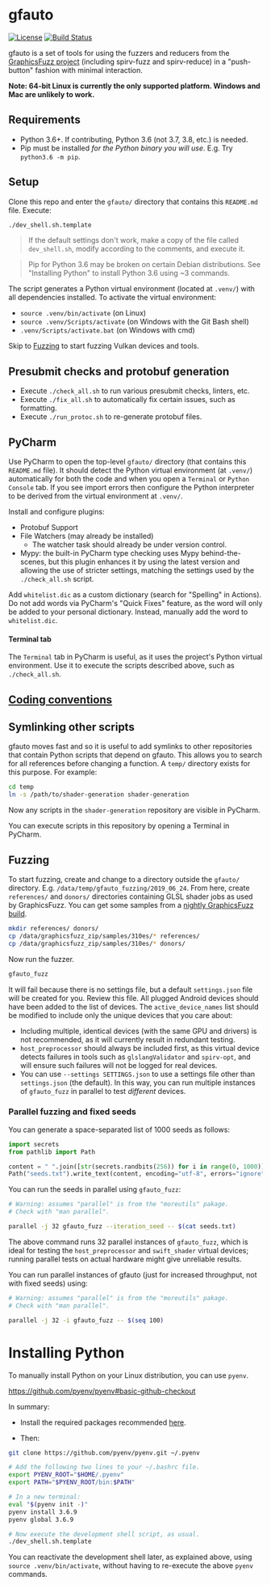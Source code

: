 # gfauto

[![License](https://img.shields.io/badge/License-Apache%202.0-blue.svg)](https://opensource.org/licenses/Apache-2.0)
[![Build Status](https://github.com/google/graphicsfuzz/workflows/.github/workflows/gfauto.yml/badge.svg)](https://github.com/google/graphicsfuzz/actions)


gfauto is a set of tools for using the fuzzers and reducers from the [GraphicsFuzz project](https://github.com/google/graphicsfuzz) (including spirv-fuzz and spirv-reduce) in a "push-button" fashion with minimal interaction.

**Note: 64-bit Linux is currently the only supported platform. Windows and Mac are unlikely to work.**

## Requirements

* Python 3.6+. If contributing, Python 3.6 (not 3.7, 3.8, etc.) is needed.
* Pip must be installed _for the Python binary you will use_. E.g. Try `python3.6 -m pip`.

## Setup

Clone this repo and enter the `gfauto/` directory that contains this `README.md` file. Execute:

```sh
./dev_shell.sh.template
```

> If the default settings don't work, make a copy of the file called `dev_shell.sh`, modify according to the comments, and execute it.

> Pip for Python 3.6 may be broken on certain Debian distributions.
> See "Installing Python" to install Python 3.6 using ~3 commands.

The script generates a Python virtual environment (located at `.venv/`) with all dependencies installed. To activate the virtual environment:

* `source .venv/bin/activate` (on Linux)
* `source .venv/Scripts/activate` (on Windows with the Git Bash shell)
* `.venv/Scripts/activate.bat` (on Windows with cmd)

Skip to [Fuzzing](#fuzzing) to start fuzzing Vulkan devices and tools.

## Presubmit checks and protobuf generation

* Execute `./check_all.sh` to run various presubmit checks, linters, etc.
* Execute `./fix_all.sh` to automatically fix certain issues, such as formatting.
* Execute `./run_protoc.sh` to re-generate protobuf files.

## PyCharm

Use PyCharm to open the top-level `gfauto/` directory (that contains this `README.md` file).
It should detect the Python virtual environment (at `.venv/`) automatically
for both the code
and when you open a `Terminal` or `Python Console` tab.
If you see import errors
then configure the Python interpreter to be
derived from the virtual environment at `.venv/`.

Install and configure plugins:

* Protobuf Support
* File Watchers (may already be installed)
  * The watcher task should already be under version control.
* Mypy: the built-in PyCharm type checking uses Mypy behind-the-scenes, but this plugin enhances it by using the latest version and allowing the use of stricter settings, matching the settings used by the `./check_all.sh` script.

Add `whitelist.dic` as a custom dictionary (search for "Spelling" in Actions). Do not add words via PyCharm's "Quick Fixes" feature, as the word will only be added to your personal dictionary. Instead, manually add the word to `whitelist.dic`.

#### Terminal tab

The `Terminal` tab in PyCharm is useful, as it uses the project's Python virtual environment. Use it to execute the scripts described above, such as `./check_all.sh`.

## [Coding conventions](docs/conventions.md)

## Symlinking other scripts

gfauto moves fast and so it is useful to add symlinks to other repositories that contain Python scripts that depend on gfauto. This allows you to search for all references before changing a function. A `temp/` directory exists for this purpose. For example:

```sh
cd temp
ln -s /path/to/shader-generation shader-generation
```

Now any scripts in the `shader-generation` repository are visible in PyCharm.

You can execute scripts in this repository by opening a Terminal in PyCharm.


## Fuzzing

To start fuzzing, create and change to a directory outside the `gfauto/` directory. E.g. `/data/temp/gfauto_fuzzing/2019_06_24`. From here, create `references/` and `donors/` directories containing GLSL shader jobs as used by GraphicsFuzz.
You can get some samples from a [nightly GraphicsFuzz build](https://github.com/google/gfbuild-graphicsfuzz/releases).

```sh
mkdir references/ donors/
cp /data/graphicsfuzz_zip/samples/310es/* references/
cp /data/graphicsfuzz_zip/samples/310es/* donors/
```

Now run the fuzzer.

```sh
gfauto_fuzz
```

It will fail because there is no settings file, but a default `settings.json` file will be created for you.
Review this file.
All plugged Android devices should have been added to the list of devices.
The `active_device_names` list should be modified to include only the unique devices that you care about:

* Including multiple, identical devices (with the same GPU and drivers) is not recommended, as it will currently result in redundant testing.
* `host_preprocessor` should always be included first, as this virtual device detects failures in tools such as `glslangValidator` and `spirv-opt`, and will ensure such failures will not be logged for real devices.
* You can use `--settings SETTINGS.json` to use a settings file other than `settings.json` (the default). In this way, you can run multiple instances of `gfauto_fuzz` in parallel to test *different* devices.

### Parallel fuzzing and fixed seeds

You can generate a space-separated list of 1000 seeds as follows:

```python
import secrets
from pathlib import Path

content = " ".join([str(secrets.randbits(256)) for i in range(0, 1000)])
Path("seeds.txt").write_text(content, encoding="utf-8", errors="ignore")
```

You can run
the seeds in parallel using `gfauto_fuzz`:

```sh
# Warning: assumes "parallel" is from the "moreutils" pakage.
# Check with "man parallel".

parallel -j 32 gfauto_fuzz --iteration_seed -- $(cat seeds.txt)
```

The above command runs 32 parallel instances
of `gfauto_fuzz`, which is ideal for testing the
`host_preprocessor` and `swift_shader` virtual devices;
running parallel tests on actual hardware might give unreliable results.


You can run parallel instances of gfauto (just for increased throughput, not with fixed seeds) using:

```sh
# Warning: assumes "parallel" is from the "moreutils" pakage.
# Check with "man parallel".

parallel -j 32 -i gfauto_fuzz -- $(seq 100)
```

# Installing Python

To manually install Python on your Linux distribution, you can use `pyenv`.

https://github.com/pyenv/pyenv#basic-github-checkout

In summary:

* Install the required packages recommended [here](https://github.com/pyenv/pyenv/wiki/Common-build-problems).

* Then:

```sh
git clone https://github.com/pyenv/pyenv.git ~/.pyenv

# Add the following two lines to your ~/.bashrc file.
export PYENV_ROOT="$HOME/.pyenv"
export PATH="$PYENV_ROOT/bin:$PATH"

# In a new terminal:
eval "$(pyenv init -)"
pyenv install 3.6.9
pyenv global 3.6.9

# Now execute the development shell script, as usual.
./dev_shell.sh.template
```

You can reactivate the development shell later,
as explained above, using
`source .venv/bin/activate`,
without having to re-execute the above `pyenv` commands.
